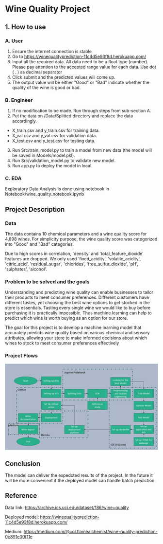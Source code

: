 # Wine Quality Project

## 1. How to use

### A. User
1. Ensure the internet connection is stable
2. Go to https://winequalityprediction-11c4d5e93f8d.herokuapp.com/
3. Input all the required data. All data need to be a float type (number). Please pay attention to the accepted range value for each data. Use dot ( . ) as decimal separator
4. Click submit and the predicted values will come up.
5. The output value will be either "Good" or "Bad" indicate whether the quality of the wine is good or bad.

### B. Engineer
1. If no modification to be made. Run through steps from sub-section A.
2. Put the data on /Data/Splitted directory and replace the data accordingly.
- X_train.csv and y_train.csv for training data.
- X_val.csv and y_val.csv for validation data.
- X_test.csv and y_test.csv for testing data.
3. Run Src/train_model.py to train a model from new data (the model will be saved in Models/model.pkl).
4. Run Src/validation_model.py to validate new model.
5. Run app.py to deploy the model in local.

### C. EDA
Exploratory Data Analysis is done using notebook in Notebook/wine_quality_notebook.ipynb

## Project Description

### Data 

The data contains 10 chemical parameters and a wine quality score for 4,898 wines. For simplicity purpose, the wine quality score was categorized into "Good" and "Bad" categories.

Due to high scores in correlation, 'density' and 'total_feature_dioxide' features are dropped. We only used 'fixed_acidity', 'volatile_acidity', 'citric_acid', 'residual_sugar', 'chlorides', 'free_sulfur_dioxide', 'pH', 'sulphates', 'alcohol'.

### Problem to be solved and the goals

Understanding and predicting wine quality can enable businesses to tailor their products to meet consumer preferences. Different customers have different tastes, yet choosing the best wine options to get stocked in the store is essentials. Tasting every single wine we would like to buy before purchasing it is practically impossible. Thus machine learning can help to predict which wine is worth buying as an option for our store.

The goal for this project is to develop a machine learning model that accurately predicts wine quality based on various chemical and sensory attributes, allowing your store to make informed decisions about which wines to stock to meet consumer preferences effectively

### Project Flows
![flow image](Images/MLP.png)

## Conclusion
The model can deliver the expedcted results of the project. In the future it will be more convenient if the deployed model can handle batch prediction.



## Reference
Data link: https://archive.ics.uci.edu/dataset/186/wine+quality

Deployed model: https://winequalityprediction-11c4d5e93f8d.herokuapp.com/

Medium: https://medium.com/@col.flamealchemist/wine-quality-prediction-0c891c00f11e
